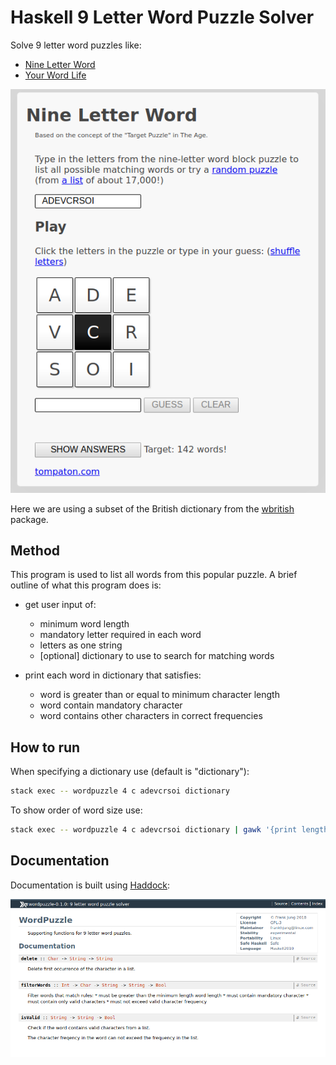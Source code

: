 # Haskell 9 Letter Word Puzzle Solver

Solve 9 letter word puzzles like:

* [Nine Letter Word](http://nineletterword.tompaton.com/adevcrsoi/)
* [Your Word Life](http://www.yourwiselife.com.au/games/9-letter-word/)

![nineletterword.tompaton.com](doc/nineletterword.png)

Here we are using a subset of the British dictionary from the
[wbritish](https://packages.debian.org/sid/text/wbritish) package.

## Method

This program is used to list all words from this popular puzzle.
A brief outline of what this program does is:

* get user input of:
  * minimum word length
  * mandatory letter required in each word
  * letters as one string
  * [optional] dictionary to use to search for matching words

* print each word in dictionary that satisfies:
  * word is greater than or equal to minimum character length
  * word contain mandatory character
  * word contains other characters in correct frequencies

## How to run

When specifying a dictionary use (default is "dictionary"):

```bash
stack exec -- wordpuzzle 4 c adevcrsoi dictionary
```

To show order of word size use:

```bash
stack exec -- wordpuzzle 4 c adevcrsoi dictionary | gawk '{print length($0), $0; | "sort"}'
```

## Documentation

Documentation is built using [Haddock](https://www.haskell.org/haddock/):

![Example: wordpuzzle library](doc/wordpuzzle.png)
